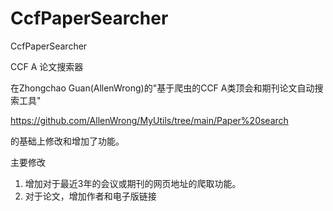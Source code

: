 # CcfPaperSearcher
CcfPaperSearcher

CCF A 论文搜索器

在Zhongchao Guan(AllenWrong)的"基于爬虫的CCF A类顶会和期刊论文自动搜索工具"

https://github.com/AllenWrong/MyUtils/tree/main/Paper%20search

的基础上修改和增加了功能。

主要修改
1. 增加对于最近3年的会议或期刊的网页地址的爬取功能。
2. 对于论文，增加作者和电子版链接
